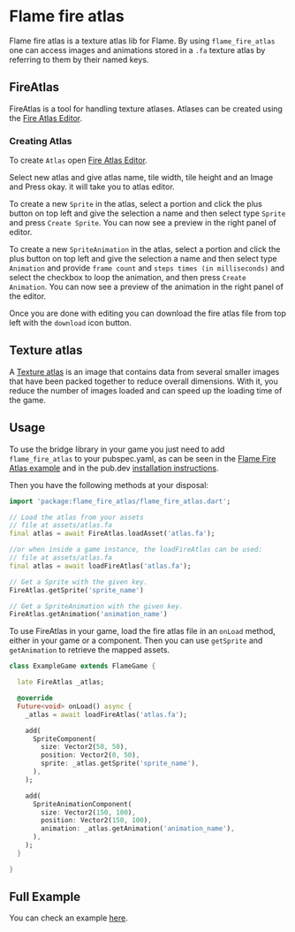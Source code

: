 # Flame fire atlas

Flame fire atlas is a texture atlas lib for Flame. By using `flame_fire_atlas` one can access images
and animations stored in a `.fa` texture atlas by referring to them by their named keys.


## FireAtlas

FireAtlas is a tool for handling texture atlases. Atlases can be created using the
[Fire Atlas Editor](https://fire-atlas.flame-engine.org).


### Creating Atlas

To create `Atlas` open [Fire Atlas Editor](https://fire-atlas.flame-engine.org).

Select new atlas and give atlas name, tile width, tile height and an Image and Press okay.
it will take you to atlas editor.

To create a new `Sprite` in the atlas, select a portion and click the plus button on top left and give
the selection a name and then select type `Sprite` and press `Create Sprite`. You can now
see a preview in the right panel of editor.

To create a new `SpriteAnimation` in the atlas, select a portion and click the plus button on top left and give
the selection a name and then select type `Animation` and provide `frame count`
and `steps times (in milliseconds)` and select the checkbox to loop the animation, and then
press `Create Animation`. You can now see a preview of the animation in the right panel of the editor.

Once you are done with editing you can download the fire atlas file from top left with the `download` icon button.


## Texture atlas

A [Texture atlas](https://en.wikipedia.org/wiki/Texture_atlas) is an image that contains data from
several smaller images that have been packed together to reduce overall dimensions. With it, you
reduce the number of images loaded and can speed up the loading time of the game.


## Usage

To use the bridge library in your game you just need to add `flame_fire_atlas` to your pubspec.yaml,
as can be seen in the [Flame Fire Atlas example](https://github.com/flame-engine/flame/tree/main/packages/flame_fire_atlas/example)
and in the pub.dev [installation instructions](https://pub.dev/packages/flame_fire_atlas).

Then you have the following methods at your disposal:

```dart
import 'package:flame_fire_atlas/flame_fire_atlas.dart';

// Load the atlas from your assets
// file at assets/atlas.fa
final atlas = await FireAtlas.loadAsset('atlas.fa');

//or when inside a game instance, the loadFireAtlas can be used:
// file at assets/atlas.fa
final atlas = await loadFireAtlas('atlas.fa');

// Get a Sprite with the given key.
FireAtlas.getSprite('sprite_name')

// Get a SpriteAnimation with the given key.
FireAtlas.getAnimation('animation_name')
```

To use FireAtlas in your game, load the fire atlas file in an `onLoad` method, either in your game
or a component. Then you can use `getSprite` and `getAnimation` to retrieve the mapped assets.

```dart
class ExampleGame extends FlameGame {

  late FireAtlas _atlas;

  @override
  Future<void> onLoad() async {
    _atlas = await loadFireAtlas('atlas.fa');

    add(
      SpriteComponent(
        size: Vector2(50, 50),
        position: Vector2(0, 50),
        sprite: _atlas.getSprite('sprite_name'),
      ),
    );

    add(
      SpriteAnimationComponent(
        size: Vector2(150, 100),
        position: Vector2(150, 100),
        animation: _atlas.getAnimation('animation_name'),
      ),
    );
  }

}
```


## Full Example

You can check an example
[here](https://github.com/flame-engine/flame/tree/main/packages/flame_fire_atlas/example).

